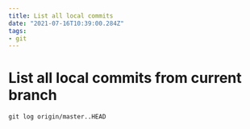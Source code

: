 ```yaml
---
title: List all local commits
date: "2021-07-16T10:39:00.284Z"
tags:
- git
---
```


# List all local commits from current branch
```shell
git log origin/master..HEAD
```

